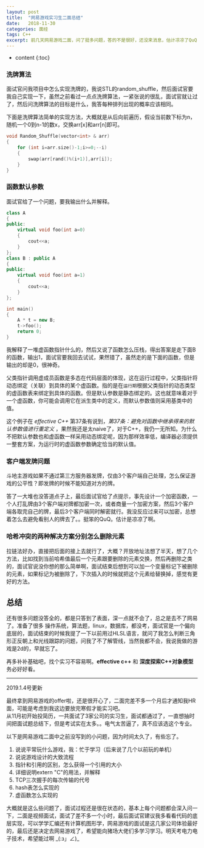 ```yaml
---
layout: post
title:  "网易游戏实习生二面总结"
date:   2018-11-30 
categories: 面经
tags: C++
excerpt: 前几天网易游戏二面，问了挺多问题，答的不是很好，还没来消息，估计凉凉了QuQ
---
```


* content
{:toc}

### 洗牌算法
面试官问我项目中怎么实现洗牌的，我说STL的random_shuffle，然后面试官要我自己实现一下，虽然之前看过一点点洗牌算法，一紧张说的很乱，面试官就让过了，然后问洗牌算法的目标是什么，我答每种排列出现的概率应该相同。　　

下面是洗牌算法简单的实现方法，大概就是从后向前遍历，假设当前数下标为n，随机一个0到n-1的数x，交换arr[x]和arr[n]即可。
```cpp
void Random_Shuffle(vector<int> & arr)
{
	for (int i=arr.size()-1;i>=0;--i)
	{
		swap(arr[rand()%(i+1)],arr[i]);
	}
}
```

### 函数默认参数
面试官给了一个问题，要我输出什么并解释。
```cpp
class A
{
public:
	virtual void foo(int a=0)
	{
		cout<<a;
	}
};
class B : public A
{
public:
	virtual void foo(int a=1)
	{
		cout<<a;
	}
};

int main() 
{
	A * t = new B;
	t->foo();
	return 0;
}
```
我解释了一堆虚函数指针什么的，然后又说了函数怎么压栈，得出答案是走下面B的函数，输出1，面试官要我回去试试，果然错了，虽然走的是下面的函数，但是输出的却是0，很神奇。　　

父类指针调用虚成员函数是多态在代码层面的体现，这在运行过程中，父类指针将动态绑定（关联）到具体的某个虚函数。指的是在`运行期`根据父类指针的动态类型的虚函数表来绑定到具体的函数。但是默认参数是静态绑定的。这也就意味着对于一个虚函数，你可能会调用它在派生类中的定义，而默认参数值则采用基类中的值。　　

这个例子在 *effective C++* 第37条有说到，*第37条：避免对函数中继承得来的默认参数值进行重定义* ，果然我还是太naive了，对于C++，我仍一无所知。为什么不把默认参数也和虚函数一样采用动态绑定呢，因为那样效率低，编译器必须提供一整套方案，为运行时的虚函数参数确定恰当的默认值。

### 客户端发牌问题

斗地主游戏如果不通过第三方服务器发牌，仅由3个客户端自己处理，怎么保证游戏的公平性？即发牌的时候不能知道对方的牌。　　

答了一大堆也没答道点子上，最后面试官给了点提示，事先设计一个加密函数，一个人打乱牌由3个客户端对牌都加密一次，或者商量一个加密方案，然后3个客户端各取完自己的牌，最后3个客户端同时解密就行。我没反应过来可以加密，总想着怎么去避免看别人的牌去了。。挺笨的QuQ。估计是凉凉了啊。

### 哈希冲突的两种解决方案分别怎么删除元素

拉链法好办，直接把后面的接上去就行了，大概？开放地址法想了半天，想了几个方法，比如找到当前哈希值最后一个元素跟要删除的元素交换，然后再删除之类的，面试官说没你想的那么简单啊，面试结束后想到可以加一个变量标记下被删除的元素，如果标记为被删除了，下次插入的时候就把这个元素给替换掉，感觉有更好的方法。

## 总结
还有很多问题没答全的，都是只答到了表面，深一点就不会了，总之是去不了网易了。准备了很多 操作系统，算法题，linux，数据库，都没考，面试官是一个偏向底层的，面试结束的时候我提了一下以前用过HLSL语言，就问了我怎么判断三角形正反朝上和光线跟踪的问题，问我了不了解管线，当然我都不会，我说我做的游戏是2d的，早就忘了。  

再多补补基础吧，找个实习不容易啊。**effective c++** 和 **深度探索C++对象模型** 务必好好看。


_ _ _
2019.1.4号更新

最终拿到网易游戏的offer啦，还是很开心了，二面完差不多一个月后才通知我HR面，可能是考虑到我这边要放完寒假才能实习吧。  
从11月初开始投简历，一共面试了3家公司的实习生，面试都通过了，一直想抽时间把面试题总结下，但是考试实在太多。。电气太苦逼了，真不应该选这个专业。  

以下是网易游戏二面中之前没写到的小问题，因为时间太久了，有些忘了。  

1. 说说平常玩什么游戏，我：忙于学习（后来说了几个以前玩的单机）
2. 说说游戏设计的大致流程
3. 指针和引用的区别，怎么获得一个引用的大小
4. 详细说明extern "C"的用法，并解释
5. TCP三次握手的每次传输的代号
6. hash表怎么实现的
7. 虚函数怎么实现的

大概就是这么些问题了，面试过程还是很在状态的，基本上每个问题都会深入问一下，二面是视频面试，面试了差不多一个小时，最后面试官建议我多看看代码的底层实现，可以学学汇编还有计算机图形学，网易游戏的面试是这几家公司体验最好的，最后还是决定去网易游戏了，希望能向猪场大佬们多学习学习。明天考电力电子技术，希望能过啊 \_(:з」∠)_ 